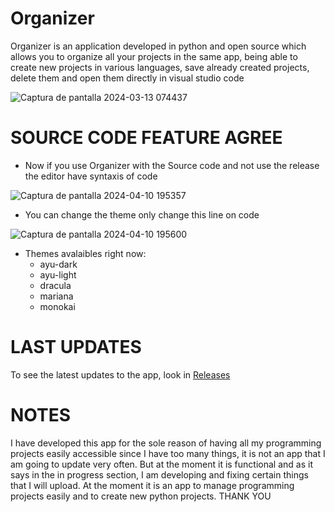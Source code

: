 # Organizer
Organizer is an application developed in python and open source which allows you to organize all your projects in the same app, being able to create new projects in various languages, save already created projects, delete them and open them directly in visual studio code

![Captura de pantalla 2024-03-13 074437](https://github.com/Nooch98/Organizer/assets/73700510/43e9f104-9704-448c-8873-57a98ae77789)


# SOURCE CODE FEATURE AGREE
* Now if you use Organizer with the Source code and not use the release the editor have syntaxis of code

![Captura de pantalla 2024-04-10 195357](https://github.com/Nooch98/Organizer/assets/73700510/7195aaee-515e-44e5-a439-8b5375791a36)

* You can change the theme only change this line on code

![Captura de pantalla 2024-04-10 195600](https://github.com/Nooch98/Organizer/assets/73700510/910582e5-9b3e-43c1-8c82-65247ff692be)

* Themes avalaibles right now:
  * ayu-dark
  * ayu-light
  * dracula
  * mariana
  * monokai

# LAST UPDATES
To see the latest updates to the app, look in [Releases](https://github.com/Nooch98/Organizer/releases)

# NOTES
I have developed this app for the sole reason of having all my programming projects easily accessible since I have too many things, it is not an app that I am going to update very often. But at the moment it is functional and as it says in the in progress section, I am developing and fixing certain things that I will upload. At the moment it is an app to manage programming projects easily and to create new python projects.
THANK YOU
